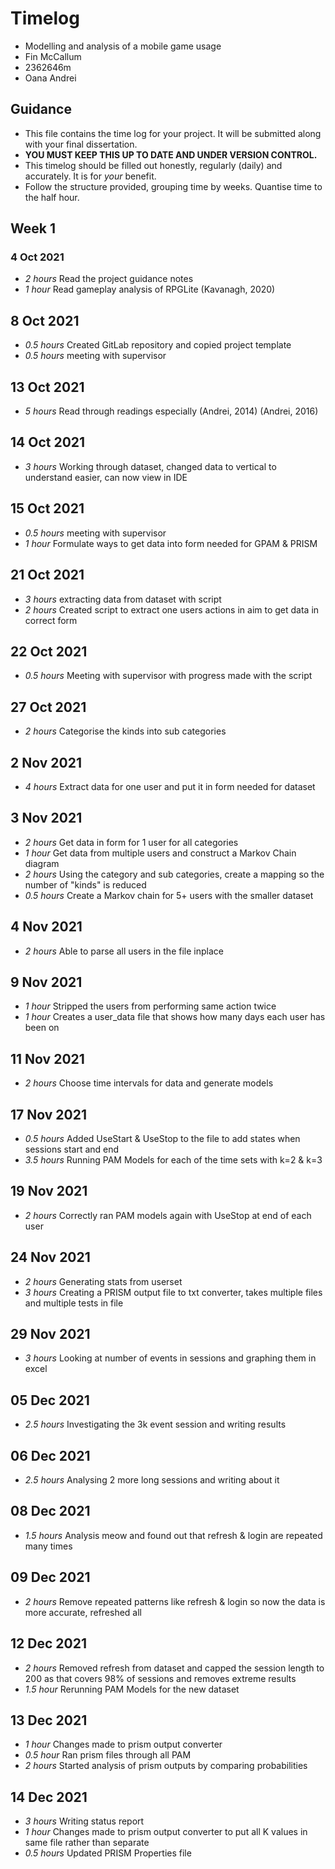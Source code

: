 # Timelog

* Modelling and analysis of a mobile game usage
* Fin McCallum
* 2362646m
* Oana Andrei

## Guidance

* This file contains the time log for your project. It will be submitted along with your final dissertation.
* **YOU MUST KEEP THIS UP TO DATE AND UNDER VERSION CONTROL.**
* This timelog should be filled out honestly, regularly (daily) and accurately. It is for *your* benefit.
* Follow the structure provided, grouping time by weeks.  Quantise time to the half hour.

## Week 1

### 4 Oct 2021

* *2 hours* Read the project guidance notes
* *1 hour* Read gameplay analysis of RPGLite (Kavanagh, 2020)

## 8 Oct 2021

* *0.5 hours* Created GitLab repository and copied project template
* *0.5 hours* meeting with supervisor

## 13 Oct 2021
* *5 hours* Read through readings especially (Andrei, 2014) (Andrei, 2016)

## 14 Oct 2021
* *3 hours* Working through dataset, changed data to vertical to understand easier, can now view in IDE

## 15 Oct 2021
* *0.5 hours* meeting with supervisor
* *1 hour* Formulate ways to get data into form needed for GPAM & PRISM

## 21 Oct 2021
* *3 hours* extracting data from dataset with script
* *2 hours* Created script to extract one users actions in aim to get data in correct form

## 22 Oct 2021
* *0.5 hours* Meeting with supervisor with progress made with the script

## 27 Oct 2021
* *2 hours* Categorise the kinds into sub categories

## 2 Nov 2021
* *4 hours* Extract data for one user and put it in form needed for dataset

## 3 Nov 2021
* *2 hours* Get data in form for 1 user for all categories
* *1 hour* Get data from multiple users and construct a Markov Chain diagram
* *2 hours* Using the category and sub categories, create a mapping so the number of "kinds" is reduced
* *0.5 hours* Create a Markov chain for 5+ users with the smaller dataset

## 4 Nov 2021
* *2 hours* Able to parse all users in the file inplace

## 9 Nov 2021
* *1 hour* Stripped the users from performing same action twice
* *1 hour* Creates a user_data file that shows how many days each user has been on

## 11 Nov 2021
* *2 hours* Choose time intervals for data and generate models

## 17 Nov 2021
* *0.5 hours* Added UseStart & UseStop to the file to add states when sessions start and end
* *3.5 hours* Running PAM Models for each of the time sets with k=2 & k=3

## 19 Nov 2021
* *2 hours* Correctly ran PAM models again with UseStop at end of each user

## 24 Nov 2021
* *2 hours* Generating stats from userset
* *3 hours* Creating a PRISM output file to txt converter, takes multiple files and multiple tests in file

## 29 Nov 2021
* *3 hours* Looking at number of events in sessions and graphing them in excel

## 05 Dec 2021
* *2.5 hours* Investigating the 3k event session and writing results

## 06 Dec 2021
* *2.5 hours* Analysing 2 more long sessions and writing about it

## 08 Dec 2021
* *1.5 hours* Analysis meow and found out that refresh & login are repeated many times

## 09 Dec 2021
* *2 hours* Remove repeated patterns like refresh & login so now the data is more accurate, refreshed all

## 12 Dec 2021
* *2 hours* Removed refresh from dataset and capped the session length to 200 as that covers 98% of sessions and removes extreme results
* *1.5 hour* Rerunning PAM Models for the new dataset

## 13 Dec 2021
* *1 hour* Changes made to prism output converter
* *0.5 hour* Ran prism files through all PAM
* *2 hours* Started analysis of prism outputs by comparing probabilities

## 14 Dec 2021
* *3 hours* Writing status report
* *1 hour* Changes made to prism output converter to put all K values in same file rather than separate
* *0.5 hours* Updated PRISM Properties file
